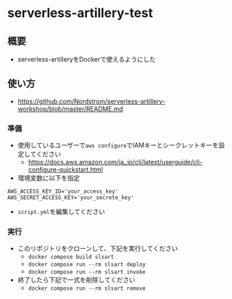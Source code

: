 # serverless-artillery-test

## 概要
- serverless-artilleryをDockerで使えるようにした

## 使い方
- https://github.com/Nordstrom/serverless-artillery-workshop/blob/master/README.md

### 準備
- 使用しているユーザーで`aws configure`でIAMキーとシークレットキーを設定してください
  - https://docs.aws.amazon.com/ja_jp/cli/latest/userguide/cli-configure-quickstart.html
- 環境変数に以下を指定

```
AWS_ACCESS_KEY_ID='your_access_key'
AWS_SECRET_ACCESS_KEY='your_secrete_key'
```


- `script.yml`を編集してください




### 実行
- このリポジトリをクローンして、下記を実行してください
  - `docker compose build slsart`
  - `docker compose run --rm slsart deploy`
  - `docker compose run --rm slsart invoke`
- 終了したら下記で一式を削除してください
  - `docker compose run --rm slsart remove`


